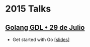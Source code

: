 # 2015 Talks

## [Golang GDL • 29 de Julio](http://www.meetup.com/es/GolangGDL/events/223949478/)

- Get started with Go [[slides]](http://go-talks.appspot.com/github.com/argandas/GolangGDL/Talks/2015/Get_started_with_Go.slide)